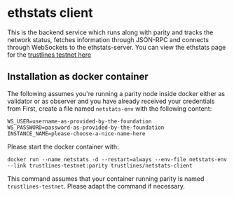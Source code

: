 # ethstats client

This is the backend service which runs along with parity and tracks the
network status, fetches information through JSON-RPC and connects through
WebSockets to the ethstats-server. You can view the ethstats page for the [trustlines testnet here](http://142.93.106.131)

## Installation as docker container

The following assumes you're running a parity node inside docker either as
validator or as observer and you have already received your credentials from  First, create a file named `netstats-env` with the
following content:

```
WS_USER=username-as-provided-by-the-foundation                                                                    
WS_PASSWORD=password-as-provided-by-the-foundation
INSTANCE_NAME=please-choose-a-nice-name-here                                                      
```

Please start the docker container with:
```
docker run --name netstats -d --restart=always --env-file netstats-env --link trustlines-testnet:parity trustlines/netstats-client
```

This command assumes that your container running parity is named
`trustlines-testnet`. Please adapt the command if necessary.

